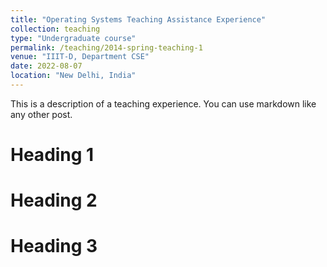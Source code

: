 ```yaml
---
title: "Operating Systems Teaching Assistance Experience"
collection: teaching
type: "Undergraduate course"
permalink: /teaching/2014-spring-teaching-1
venue: "IIIT-D, Department CSE"
date: 2022-08-07
location: "New Delhi, India"
---
```


This is a description of a teaching experience. You can use markdown like any other post.

Heading 1
======

Heading 2
======

Heading 3
======